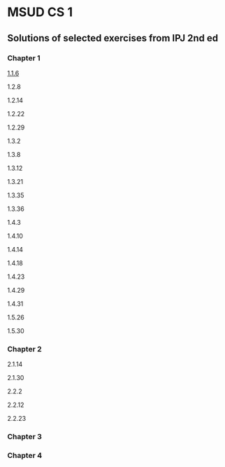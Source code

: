 # MSUD CS 1
## Solutions of selected exercises from IPJ 2nd ed
### Chapter 1
[1.1.6](homework-solutions/usethree)

1.2.8

1.2.14

1.2.22

1.2.29

1.3.2

1.3.8

1.3.12

1.3.21

1.3.35

1.3.36

1.4.3

1.4.10

1.4.14

1.4.18

1.4.23

1.4.29

1.4.31

1.5.26

1.5.30


### Chapter 2
2.1.14

2.1.30

2.2.2

2.2.12

2.2.23


### Chapter 3

### Chapter 4

